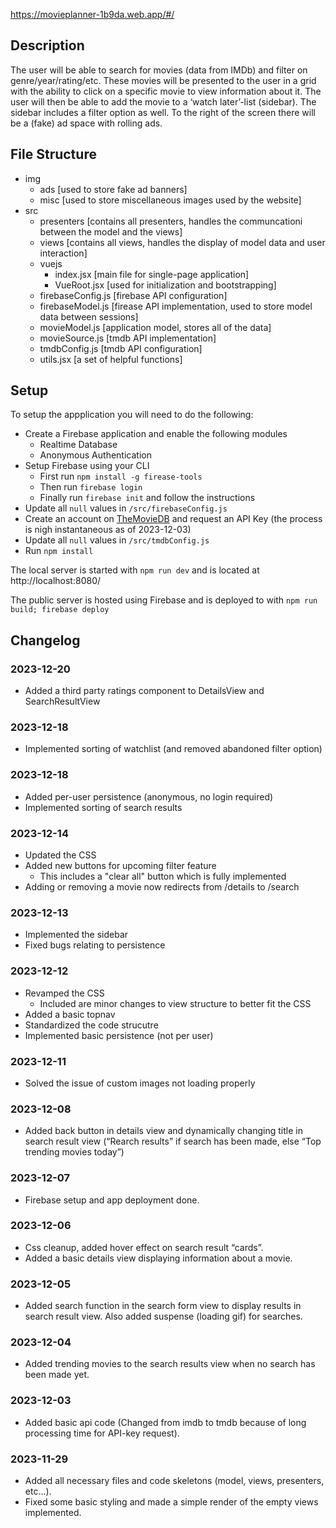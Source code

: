 https://movieplanner-1b9da.web.app/#/


## Description
The user will be able to search for movies (data from IMDb) and filter on genre/year/rating/etc. These movies will be presented to the user in a grid with the ability to click on a specific movie to view information about it. The user will then be able to add the movie to a ‘watch later’-list (sidebar). The sidebar includes a filter option as well. To the right of the screen there will be a (fake) ad space with rolling ads.


## File Structure
- img
  - ads [used to store fake ad banners]
  - misc [used to store miscellaneous images used by the website]
- src
  - presenters [contains all presenters, handles the communcationi between the model and the views]
  - views [contains all views, handles the display of model data and user interaction]
  - vuejs
    - index.jsx [main file for single-page application]
    - VueRoot.jsx [used for initialization and bootstrapping]
  - firebaseConfig.js [firebase API configuration]
  - firebaseModel.js [firease API implementation, used to store model data between sessions]
  - movieModel.js [application model, stores all of the data]
  - movieSource.js [tmdb API implementation]
  - tmdbConfig.js [tmdb API configuration]
  - utils.jsx [a set of helpful functions]


## Setup
To setup the appplication you will need to do the following:
- Create a Firebase application and enable the following modules
  - Realtime Database
  - Anonymous Authentication
- Setup Firebase using your CLI
  - First run ```npm install -g firease-tools```
  - Then run ```firebase login```
  - Finally run ```firebase init``` and follow the instructions
- Update all ```null``` values in ```/src/firebaseConfig.js```
- Create an account on [TheMovieDB](https://www.themoviedb.org/) and request an API Key (the process is nigh instantaneous as of 2023-12-03)
- Update all ```null``` values in ```/src/tmdbConfig.js```
- Run ```npm install```

The local server is started with ```npm run dev``` and is located at http://localhost:8080/

The public server is hosted using Firebase and is deployed to with ```npm run build; firebase deploy```


## Changelog

### 2023-12-20
- Added a third party ratings component to DetailsView and SearchResultView

### 2023-12-18
- Implemented sorting of watchlist (and removed abandoned filter option)

### 2023-12-18
- Added per-user persistence (anonymous, no login required)
- Implemented sorting of search results


### 2023-12-14
- Updated the CSS
- Added new buttons for upcoming filter feature
  - This includes a "clear all" button which is fully implemented
- Adding or removing a movie now redirects from /details to /search

### 2023-12-13
- Implemented the sidebar
- Fixed bugs relating to persistence

### 2023-12-12
- Revamped the CSS
  - Included are minor changes to view structure to better fit the CSS
- Added a basic topnav
- Standardized the code strucutre
- Implemented basic persistence (not per user)

### 2023-12-11
- Solved the issue of custom images not loading properly

### 2023-12-08
- Added back button in details view and dynamically changing title in search result view (“Rearch results” if search has been made, else “Top trending movies today”)

### 2023-12-07
- Firebase setup and app deployment done.

### 2023-12-06
- Css cleanup, added hover effect on search result “cards”.
- Added a basic details view displaying information about a movie.

### 2023-12-05
- Added search function in the search form view to display results in search result view. Also added suspense (loading gif) for searches.

### 2023-12-04
- Added trending movies to the search results view when no search has been made yet.

### 2023-12-03
- Added basic api code (Changed from imdb to tmdb because of long processing time for API-key request).

### 2023-11-29
- Added all necessary files and code skeletons (model, views, presenters, etc…).
- Fixed some basic styling and made a simple render of the empty views implemented.
